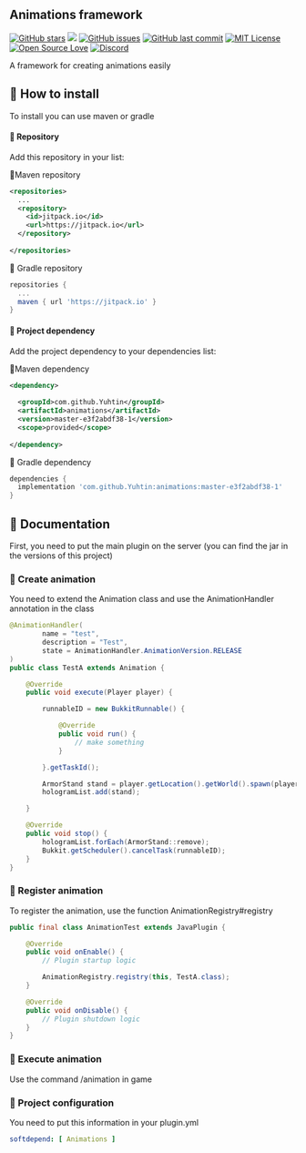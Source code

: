 ## Animations framework

[![GitHub stars](https://img.shields.io/github/stars/Yuhtin/animations.svg)](https://github.com/Yuhtin/animations/stargazers)
[![](https://jitpack.io/v/Yuhtin/animations.svg)](https://jitpack.io/#Yuhtin/animations)
[![GitHub issues](https://img.shields.io/github/issues-raw/Yuhtin/animations.svg?label=issues)](https://github.com/Yuhtin/animations/issues)
[![GitHub last commit](https://img.shields.io/github/last-commit/Yuhtin/animations.svg)](https://github.com/Yuhtin/animations/commit)
[![MIT License](https://img.shields.io/badge/license-MIT-blue.svg?color=1bcc1b)](https://choosealicense.com/licenses/mit/)
[![Open Source Love](https://badges.frapsoft.com/os/v1/open-source.png?v=103)](https://github.com/ellerbrock/open-source-badges/)
[![Discord](https://img.shields.io/discord/700673055982354472?label=Discord)](https://discord.gg/ShpKBgk)


A framework for creating animations easily

## 🌈 How to install

To install you can use maven or gradle

#### 🍕 Repository

Add this repository in your list:

🎇Maven repository
```xml
<repositories>
  ...
  <repository>
    <id>jitpack.io</id>
    <url>https://jitpack.io</url>
  </repository>
  
</repositories>
```

🎊 Gradle repository
```gradle
repositories {
  ...
  maven { url 'https://jitpack.io' }
}
```

#### 🍔 Project dependency

Add the project dependency to your dependencies list:

🎇Maven dependency
```xml
<dependency>
 
  <groupId>com.github.Yuhtin</groupId>
  <artifactId>animations</artifactId>
  <version>master-e3f2abdf38-1</version>
  <scope>provided</scope>
  
</dependency>
```

🎊 Gradle dependency
```gradle
dependencies {
  implementation 'com.github.Yuhtin:animations:master-e3f2abdf38-1'
}
```

## 📄 Documentation

First, you need to put the main plugin on the server (you can find the jar in the versions of this project)

### 🎈 Create animation

You need to extend the Animation class and use the AnimationHandler annotation in the class

```java
@AnimationHandler(
        name = "test",
        description = "Test",
        state = AnimationHandler.AnimationVersion.RELEASE
)
public class TestA extends Animation {

    @Override
    public void execute(Player player) {

        runnableID = new BukkitRunnable() {

            @Override
            public void run() {
                // make something
            }

        }.getTaskId();

        ArmorStand stand = player.getLocation().getWorld().spawn(player.getLocation(), ArmorStand.class);
        hologramList.add(stand);

    }

    @Override
    public void stop() {
        hologramList.forEach(ArmorStand::remove);
        Bukkit.getScheduler().cancelTask(runnableID);
    }
}
```

### 🎫 Register animation

To register the animation, use the function AnimationRegistry#registry

```java
public final class AnimationTest extends JavaPlugin {

    @Override
    public void onEnable() {
        // Plugin startup logic

        AnimationRegistry.registry(this, TestA.class);
    }

    @Override
    public void onDisable() {
        // Plugin shutdown logic
    }
}
```

### 🧧 Execute animation

Use the command /animation in game

### 🎁 Project configuration

You need to put this information in your plugin.yml
```yaml
softdepend: [ Animations ]
```
